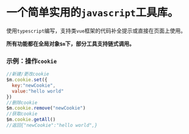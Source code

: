 # 一个简单实用的`javascript`工具库。

使用`typescript`编写，支持类`vue`框架的代码补全提示或直接在页面上使用。

**所有功能都在全局对象`$m`下，部分工具支持链式调用。**

### 示例：操作`cookie`

```javascript
//新建/更改cookie
$m.cookie.set({
  key:"newCookie",
  value:"hello world"
})
//删除cookie
$m.cookie.remove("newCookie")
//获取cookie
$m.cookie.getAll() 
//返回{"newCookie":"hello world",}
```